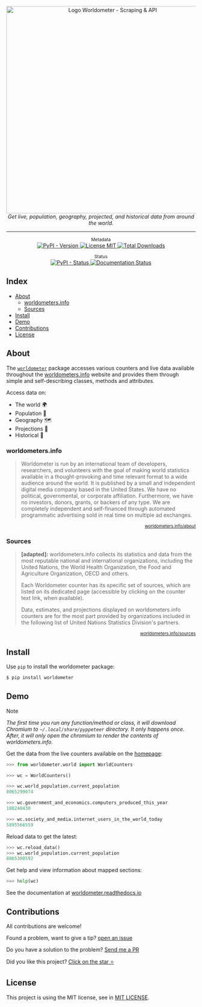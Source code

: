 <p align="center">
    <img src="https://raw.githubusercontent.com/matheusfelipeog/worldometer/docs/upd-docs/.github/assets/images/worldometer.png" alt="Logo Worldometer - Scraping & API" width="550px" />
    <br />
    <em>Get live, population, geography, projected, and historical data from around the world.</em>
</p>

---

<p align="center">
    <sup>Metadata</sup>
    <br />
    <a href="https://pypi.org/project/worldometer/">
        <img alt="PyPI - Version" src="https://img.shields.io/pypi/v/worldometer" />
    </a>
    <a href="https://github.com/matheusfelipeog/worldometer/blob/master/LICENSE">
        <img src="https://img.shields.io/github/license/matheusfelipeog/worldometer" alt="License MIT" />
    </a>
    <a href="https://pepy.tech/project/worldometer">
        <img alt="Total Downloads" src="https://pepy.tech/badge/worldometer" />
    </a>
</p>

<p align="center">
    <sup>Status</sup>
    <br />
    <a href="https://pypi.org/project/worldometer/">
        <img alt="PyPI - Status" src="https://img.shields.io/pypi/status/worldometer" />
    </a>
    <a href='https://worldometer.readthedocs.io/en/latest/?badge=latest'>
        <img src='https://readthedocs.org/projects/worldometer/badge/?version=latest' alt='Documentation Status' />
    </a>
</p>


## Index

- [About](#about)
   - [worldometers.info](#worldometersinfo)
   - [Sources](#sources)
- [Install](#install)
- [Demo](#demo)
- [Contributions](#contributions)
- [License](#license)


## About

The [`worldometer`](https://github.com/matheusfelipeog/worldometer) package accesses various counters and live data available throughout the [worldometers.info](https://www.worldometers.info/) website and provides them through simple and self-describing classes, methods and attributes.

Access data on:

- The world 🌍
- Population 👥
- Geography 🗺️
- Projections 🔮
- Historical 📜

### worldometers.info

> Worldometer is run by an international team of developers, researchers, and volunteers with the goal of making world statistics available in a thought-provoking and time relevant format to a wide audience around the world. It is published by a small and independent digital media company based in the United States. We have no political, governmental, or corporate affiliation. Furthermore, we have no investors, donors, grants, or backers of any type. We are completely independent and self-financed through automated programmatic advertising sold in real time on multiple ad exchanges.

<p align="right">
    <sup><a href="https://www.worldometers.info/about/">worldometers.info/about</a></sup>
</p>

### Sources

> **[adapted]:** worldometers.info collects its statistics and data from the most reputable national and international organizations, including the United Nations, the World Health Organization, the Food and Agriculture Organization, OECD and others.
>
> Each Worldometer counter has its specific set of sources, which are listed on its dedicated page (accessible by clicking on the counter text link, when available).
>
> Data, estimates, and projections displayed on worldometers.info counters are for the most part provided by organizations included in the following list of United Nations Statistics Division's partners.

<p align="right">
    <sup><a href="https://www.worldometers.info/sources/">worldometers.info/sources</a></sup>
</p>


## Install

Use `pip` to install the worldometer package:

```bash
$ pip install worldometer
```

## Demo

> [!NOTE]
> *The first time you run any function/method or class, it will download Chromium to  `~/.local/share/pyppeteer` directory. It only happens once. After, it will only open the chromium to render the contents of worldometers.info.*

Get the data from the live counters available on the [homepage](https://www.worldometers.info/):

```python
>>> from worldometer.world import WorldCounters

>>> wc = WorldCounters()

>>> wc.world_population.current_population
8065299074

>>> wc.government_and_economics.computers_produced_this_year
180248430

>>> wc.society_and_media.internet_users_in_the_world_today
5895566559
```

Reload data to get the latest:

```python
>>> wc.reload_data()
>>> wc.world_population.current_population
8065300592
```

Get help and view information about mapped sections:

```python
>>> help(wc)
```

See the documentation at [worldometer.readthedocs.io](https://worldometer.readthedocs.io/)


## Contributions

All contributions are welcome!

Found a problem, want to give a tip? [open an issue](https://github.com/matheusfelipeog/worldometer/issues)

Do you have a solution to the problem? [Send me a PR](https://github.com/matheusfelipeog/worldometer/pulls)

Did you like this project? [Click on the star ⭐](https://github.com/matheusfelipeog/worldometer/stargazers)


## License

This project is using the MIT license, see in [MIT LICENSE](https://github.com/matheusfelipeog/worldometer/blob/master/LICENSE).
